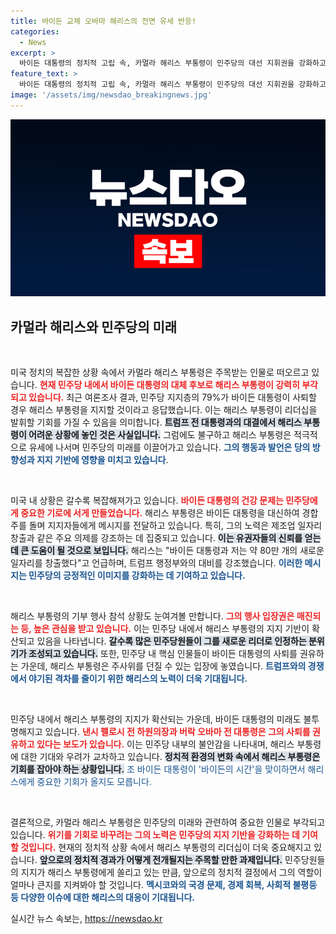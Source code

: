 ```yaml
---
title: 바이든 교체 오바마 해리스의 전면 유세 반응!
categories:
  - News
excerpt: >
  바이든 대통령의 정치적 고립 속, 카멀라 해리스 부통령이 민주당의 대선 지휘권을 강화하고 있다. 이번 주말, 그녀의 움직임이 민주당의 운명을 결정할 중요한 전환점이 될 것으로 예상된다. 바이든의 사퇴 가능성이 제기되는 가운데, 해리스의 대선 후보 지지율도 급격히 상승하고 있다.
feature_text: >
  바이든 대통령의 정치적 고립 속, 카멀라 해리스 부통령이 민주당의 대선 지휘권을 강화하고 있다. 이번 주말, 그녀의 움직임이 민주당의 운명을 결정할 중요한 전환점이 될 것으로 예상된다. 바이든의 사퇴 가능성이 제기되는 가운데, 해리스의 대선 후보 지지율도 급격히 상승하고 있다.
image: '/assets/img/newsdao_breakingnews.jpg'
---
```


<p><img src="/assets/img/newsdao_breakingnews.jpg" alt="ontimetimes 속보" /></p>

<h2 data-ke-size="size26">카멀라 해리스와 민주당의 미래</h2>

<p data-ke-size="size16">&nbsp;</p>

<p>미국 정치의 복잡한 상황 속에서 카멀라 해리스 부통령은 주목받는 인물로 떠오르고 있습니다. <b><span style="color: #ee2323;">현재 민주당 내에서 바이든 대통령의 대체 후보로 해리스 부통령이 강력히 부각되고 있습니다.</span></b> 최근 여론조사 결과, 민주당 지지층의 79%가 바이든 대통령이 사퇴할 경우 해리스 부통령을 지지할 것이라고 응답했습니다. 이는 해리스 부통령이 리더십을 발휘할 기회를 가질 수 있음을 의미합니다. <b><span style="background-color: #21538527;">트럼프 전 대통령과의 대결에서 해리스 부통령이 어려운 상황에 놓인 것은 사실입니다.</span></b> 그럼에도 불구하고 해리스 부통령은 적극적으로 유세에 나서며 민주당의 미래를 이끌어가고 있습니다. <b><span style="color: #1a5490;">그의 행동과 발언은 당의 방향성과 지지 기반에 영향을 미치고 있습니다</span></b>.</p>

<p data-ke-size="size16">&nbsp;</p>

<p>미국 내 상황은 갈수록 복잡해져가고 있습니다. <b><span style="color: #ee2323;">바이든 대통령의 건강 문제는 민주당에게 중요한 기로에 서게 만들었습니다.</span></b> 해리스 부통령은 바이든 대통령을 대신하여 경합 주를 돌며 지지자들에게 메시지를 전달하고 있습니다. 특히, 그의 노력은 제조업 일자리 창출과 같은 주요 의제를 강조하는 데 집중되고 있습니다. <b><span style="background-color: #21538527;">이는 유권자들의 신뢰를 얻는 데 큰 도움이 될 것으로 보입니다.</span></b> 해리스는 "바이든 대통령과 저는 약 80만 개의 새로운 일자리를 창출했다"고 언급하며, 트럼프 행정부와의 대비를 강조했습니다. <b><span style="color: #1a5490;">이러한 메시지는 민주당의 긍정적인 이미지를 강화하는 데 기여하고 있습니다.</span></b></p>

<p data-ke-size="size16">&nbsp;</p>

<p>해리스 부통령의 기부 행사 참석 상황도 눈여겨볼 만합니다. <b><span style="color: #ee2323;">그의 행사 입장권은 매진되는 등, 높은 관심을 받고 있습니다.</span></b> 이는 민주당 내에서 해리스 부통령의 지지 기반이 확산되고 있음을 나타냅니다. <b><span style="background-color: #21538527;">갈수록 많은 민주당원들이 그를 새로운 리더로 인정하는 분위기가 조성되고 있습니다.</span></b> 또한, 민주당 내 핵심 인물들이 바이든 대통령의 사퇴를 권유하는 가운데, 해리스 부통령은 주사위를 던질 수 있는 입장에 놓였습니다. <b><span style="color: #1a5490;">트럼프와의 경쟁에서 야기된 격차를 줄이기 위한 해리스의 노력이 더욱 기대됩니다.</span></b></p>

<p data-ke-size="size16">&nbsp;</p>

<p>민주당 내에서 해리스 부통령의 지지가 확산되는 가운데, 바이든 대통령의 미래도 불투명해지고 있습니다. <b><span style="color: #ee2323;">낸시 펠로시 전 하원의장과 버락 오바마 전 대통령은 그의 사퇴를 권유하고 있다는 보도가 있습니다.</span></b> 이는 민주당 내부의 불안감을 나타내며, 해리스 부통령에 대한 기대와 우려가 교차하고 있습니다. <b><span style="background-color: #21538527;">정치적 환경의 변화 속에서 해리스 부통령은 기회를 잡아야 하는 상황입니다.</span></b> </b><span style="color: #1a5490;">조 바이든 대통령이 '바이든의 시간'을 맞이하면서 해리스에게 중요한 기회가 올지도 모릅니다.</span></b></p>

<p data-ke-size="size16">&nbsp;</p>

<p>결론적으로, 카멀라 해리스 부통령은 민주당의 미래와 관련하여 중요한 인물로 부각되고 있습니다. <b><span style="color: #ee2323;">위기를 기회로 바꾸려는 그의 노력은 민주당의 지지 기반을 강화하는 데 기여할 것입니다.</span></b>  현재의 정치적 상황 속에서 해리스 부통령의 리더십이 더욱 중요해지고 있습니다. <b><span style="background-color: #21538527;">앞으로의 정치적 경과가 어떻게 전개될지는 주목할 만한 과제입니다.</span></b> 민주당원들의 지지가 해리스 부통령에게 쏠리고 있는 만큼, 앞으로의 정치적 결정에서 그의 역할이 얼마나 큰지를 지켜봐야 할 것입니다. <b><span style="color: #1a5490;">멕시코와의 국경 문제, 경제 회복, 사회적 불평등 등 다양한 이슈에 대한 해리스의 대응이 기대됩니다.</span></b></p>
실시간 뉴스 속보는, <a href="https://newsdao.kr" rel="dofollow">https://newsdao.kr</a>


